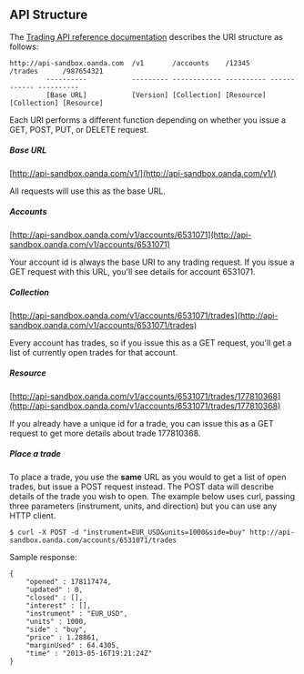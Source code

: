 API Structure
-------------

The [Trading API reference documentation](https://github.com/oanda/apidocs/blob/master/sections/reference.md#trading-api-overview) describes the URI structure as follows:

    http://api-sandbox.oanda.com  /v1       /accounts    /12345     /trades      /987654321
             ----------           --------- ------------ ---------- ------------ ----------
             [Base URL]           [Version] [Collection] [Resource] [Collection] [Resource]

Each URI performs a different function depending on whether you issue a GET, POST, PUT, or DELETE request.

##### Base URL
[http://api-sandbox.oanda.com/v1/](http://api-sandbox.oanda.com/v1/)

All requests will use this as the base URL.

##### Accounts
[http://api-sandbox.oanda.com/v1/accounts/6531071](http://api-sandbox.oanda.com/v1/accounts/6531071)

Your account id is always the base URI to any trading request.  If you issue a GET request with this URL, you'll see details for account 6531071.

##### Collection
[http://api-sandbox.oanda.com/v1/accounts/6531071/trades](http://api-sandbox.oanda.com/v1/accounts/6531071/trades)

Every account has trades, so if you issue this as a GET request, you'll get a list of currently open trades for that account.

##### Resource
[http://api-sandbox.oanda.com/v1/accounts/6531071/trades/177810368](http://api-sandbox.oanda.com/v1/accounts/6531071/trades/177810368)

If you already have a unique id for a trade, you can issue this as a GET request to get more details about trade 177810368.

##### Place a trade
To place a trade, you use the **same** URL as you would to get a list of open trades, but issue a POST request instead.  The POST data will describe details of the trade you wish to open.  The example below uses curl, passing three parameters (instrument, units, and direction) but you can use any HTTP client.

	$ curl -X POST -d "instrument=EUR_USD&units=1000&side=buy" http://api-sandbox.oanda.com/accounts/6531071/trades

Sample response:

	{
		"opened" : 178117474,
		"updated" : 0,
		"closed" : [],
		"interest" : [],
		"instrument" : "EUR_USD",
		"units" : 1000,
		"side" : "buy",
		"price" : 1.28861,
		"marginUsed" : 64.4305,
		"time" : "2013-05-16T19:21:24Z"
	}

